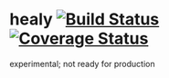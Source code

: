 # healy [![Build Status](https://travis-ci.org/SupportClass/healy.svg?branch=master)](https://travis-ci.org/SupportClass/healy) [![Coverage Status](https://coveralls.io/repos/github/SupportClass/healy/badge.svg?branch=master)](https://coveralls.io/github/SupportClass/healy?branch=master)
experimental; not ready for production
